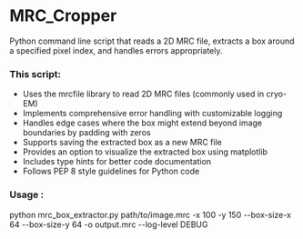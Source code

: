 # MRC_Cropper

Python command line script that reads a 2D MRC file, extracts a box around a specified pixel index, and handles errors appropriately.

### This script:

- Uses the mrcfile library to read 2D MRC files (commonly used in cryo-EM)
- Implements comprehensive error handling with customizable logging
- Handles edge cases where the box might extend beyond image boundaries by padding with zeros
- Supports saving the extracted box as a new MRC file
- Provides an option to visualize the extracted box using matplotlib
- Includes type hints for better code documentation
- Follows PEP 8 style guidelines for Python code

### Usage :

python mrc_box_extractor.py path/to/image.mrc -x 100 -y 150 --box-size-x 64 --box-size-y 64 -o output.mrc --log-level DEBUG